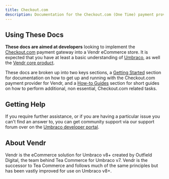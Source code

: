 ```yaml
---
title: Checkout.com
description: Documentation for the Checkout.com (One Time) payment provider for Vendr, the eCommerce solution for Umbraco v8+
---
```


## Using These Docs

**These docs are aimed at developers** looking to implement the [Checkout.com](https://checkout.com) payment gateway into a Vendr eCommerce store. It is expected that you have at least a basic understanding of [Umbraco](https://umbraco.com), as well the [Vendr core product](../../../../core/).

These docs are broken up into two keys sections, a [Getting Started](getting-started/) section for documentation on how to get up and running with the Checkout.com payment provider for Vendr, and a [How-to Guides](how-to-guides/) section for short guides on how to perform additional, non essential, Checkout.com related tasks.

## Getting Help

If you require further assistance, or if you are having a particular issue you can't find an answer to, you can get community support via our support forum over on the [Umbraco developer portal](https://our.umbraco.com/packages/website-utilities/vendr/vendr-support/).

## About Vendr

Vendr is the eCommerce solution for Umbraco v8+ created by Outfield Digital, the team behind Tea Commerce for Umbraco v7. Vendr is the successor to Tea Commerce and follows much of the same principles but has been vastly improved for use on Umbraco v8+.